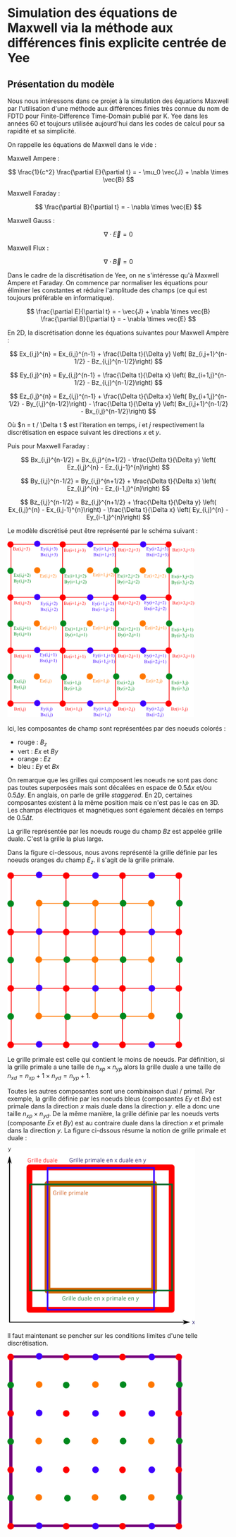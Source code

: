 # Simulation des équations de Maxwell via la méthode aux différences finis explicite centrée de Yee

## Présentation du modèle

Nous nous intéressons dans ce projet à la simulation des équations Maxwell par l'utilisation d'une méthode aux différences finies très connue du nom de FDTD pour Finite-Difference Time-Domain publié par K. Yee dans les années 60 et toujours utilisée aujourd'hui dans les codes de calcul pour sa rapidité et sa simplicité.

On rappelle les équations de Maxwell dans le vide :

Maxwell Ampere :

$$
\frac{1}{c^2} \frac{\partial E}{\partial t}  = - \mu_0 \vec{J} + \nabla \times \vec{B}
$$

Maxwell Faraday :

$$
\frac{\partial B}{\partial t} = - \nabla \times \vec{E}
$$

Maxwell Gauss :

$$
\nabla \cdot \vec{E} = 0
$$

Maxwell Flux :

$$
\nabla \cdot \vec{B} = 0
$$

Dans le cadre de la discrétisation de Yee, on ne s'intéresse qu'à Maxwell Ampere et Faraday. On commence par normaliser les équations pour éliminer les constantes et réduire l'amplitude des champs (ce qui est toujours préférable en informatique).

$$
\frac{\partial E}{\partial t} = - \vec{J} + \nabla \times vec{B}
\frac{\partial B}{\partial t} = - \nabla \times vec{E}
$$

En 2D, la discrétisation donne les équations suivantes pour Maxwell Ampère :
        
$$
Ex_{i,j}^{n} = Ex_{i,j}^{n-1} + \frac{\Delta t}{\Delta y} \left( Bz_{i,j+1}^{n-1/2}  - Bz_{i,j}^{n-1/2}\right)
$$

$$
Ey_{i,j}^{n} = Ey_{i,j}^{n-1} + \frac{\Delta t}{\Delta x} \left( Bz_{i+1,j}^{n-1/2}  - Bz_{i,j}^{n-1/2}\right)
$$

$$
Ez_{i,j}^{n} = Ez_{i,j}^{n-1} + \frac{\Delta t}{\Delta x} \left( By_{i+1,j}^{n-1/2}  - By_{i,j}^{n-1/2}\right) - \frac{\Delta t}{\Delta y} \left( Bx_{i,j+1}^{n-1/2}  - Bx_{i,j}^{n-1/2}\right) 
$$

Où $n = t / \Delta t $ est l'iteration en temps, $i$ et $j$ respectivement la discrétisation en espace suivant les directions $x$ et $y$.

Puis pour Maxwell Faraday :

$$
Bx_{i,j}^{n-1/2} = Bx_{i,j}^{n+1/2}  - \frac{\Delta t}{\Delta y} \left( Ez_{i,j}^{n}  - Ez_{i,j-1}^{n}\right) 
$$

$$
By_{i,j}^{n-1/2} = By_{i,j}^{n+1/2}  + \frac{\Delta t}{\Delta x} \left( Ez_{i,j}^{n}  - Ez_{i-1,j}^{n}\right) 
$$

$$
Bz_{i,j}^{n-1/2} = Bz_{i,j}^{n+1/2}  + \frac{\Delta t}{\Delta y} \left( Ex_{i,j}^{n}  - Ex_{i,j-1}^{n}\right) 
                                     - \frac{\Delta t}{\Delta x} \left( Ey_{i,j}^{n}  - Ey_{i-1,j}^{n}\right) 
$$

Le modèle discrétisé peut être représenté par le schéma suivant :

<img src="../../support/materiel/maxwell_yee_grid.png" height="400">

Ici, les composantes de champ sont représentées par des noeuds colorés :

- rouge : $B_z$
- vert : $Ex$ et $By$
- orange : $Ez$
- bleu : $Ey$ et $Bx$

On remarque que les grilles qui composent les noeuds ne sont pas donc pas toutes superposées mais sont décalées en espace de $0.5 \Delta x$ et/ou $0.5 \Delta y$. En anglais, on parle de grille *staggered*. En 2D, certaines composantes existent à la même position mais ce n'est pas le cas en 3D.
Les champs électriques et magnétiques sont également décalés en temps de $0.5 \Delta t$.

La grille représentée par les noeuds rouge du champ $Bz$ est appelée grille duale.
C'est la grille la plus large.

Dans la figure ci-dessous, nous avons représenté la grille définie par les noeuds oranges du champ $E_z$.
il s'agit de la grille primale.

<img src="../../support/materiel/maxwell_yee_grid_3.png" height="400">

Le grille primale est celle qui contient le moins de noeuds.
Par définition, si la grille primale a une taille de $n_{xp} \times n_{yp}$ alors la grille duale a une taille de $n_{xd} = n_{xp} + 1 \times n_{yd} = n_{yp} + 1$.

Toutes les autres composantes sont une combinaison dual / primal.
Par exemple, la grille définie par les noeuds bleus (composantes $Ey$ et $Bx$) est primale dans la direction $x$ mais duale dans la direction $y$. elle a donc une taille $n_{xp} \times n_{yd}$.
De la même manière, la grille définie par les noeuds verts (composante $Ex$ et $By$) est au contraire duale dans la direction $x$ et primale dans la direction $y$.
La figure ci-dssous résume la notion de grille primale et duale :

<img src="../../support/materiel/maxwell_primal_dual.png" height="400">

Il faut maintenant se pencher sur les conditions limites d'une telle discrétisation. 


<img src="../../support/materiel/maxwell_yee_grid_2.png" height="400">
